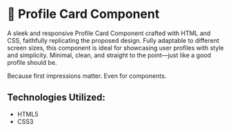 # 🔹 Profile Card Component

A sleek and responsive Profile Card Component crafted with HTML and CSS, faithfully replicating the proposed design. Fully adaptable to different screen sizes, this component is ideal for showcasing user profiles with style and simplicity. Minimal, clean, and straight to the point—just like a good profile should be.

Because first impressions matter. Even for components.

## Technologies Utilized:

- HTML5
- CSS3
